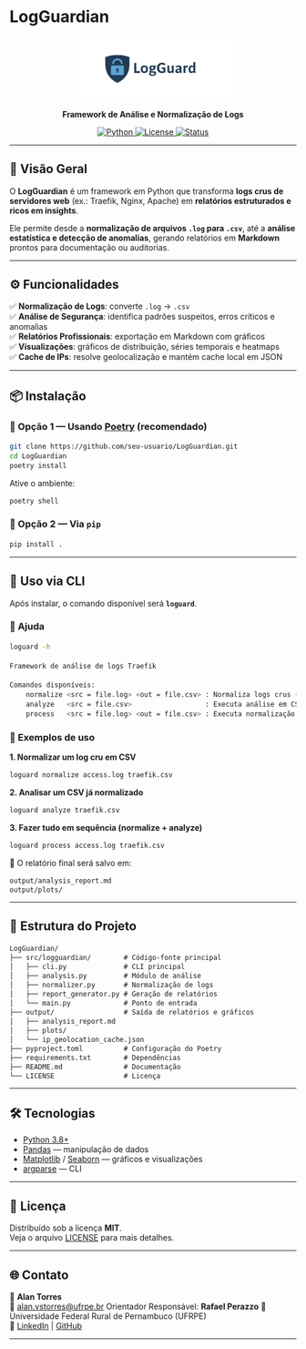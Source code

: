 # LogGuardian

<p align="center">
  <img src="./assets/logo.png" alt="LogGuardian Logo" width="280"/>
</p>

<p align="center">
  <b>Framework de Análise e Normalização de Logs</b>  
</p>

<p align="center">
  <a href="https://www.python.org/">
    <img src="https://img.shields.io/badge/Python-3.8%2B-blue.svg" alt="Python">
  </a>
  <a href="./LICENSE">
    <img src="https://img.shields.io/badge/License-MIT-green.svg" alt="License">
  </a>
  <a href="https://pypi.org/project/logguardian/">
    <img src="https://img.shields.io/badge/status-stable-success.svg" alt="Status">
  </a>
</p>

---

## 📌 Visão Geral

O **LogGuardian** é um framework em Python que transforma **logs crus de servidores web** (ex.: Traefik, Nginx, Apache) em **relatórios estruturados e ricos em insights**.  

Ele permite desde a **normalização de arquivos `.log` para `.csv`**, até a **análise estatística e detecção de anomalias**, gerando relatórios em **Markdown** prontos para documentação ou auditorias.

---

## ⚙️ Funcionalidades

✅ **Normalização de Logs**: converte `.log` → `.csv`  
✅ **Análise de Segurança**: identifica padrões suspeitos, erros críticos e anomalias  
✅ **Relatórios Profissionais**: exportação em Markdown com gráficos  
✅ **Visualizações**: gráficos de distribuição, séries temporais e heatmaps  
✅ **Cache de IPs**: resolve geolocalização e mantém cache local em JSON  

---

## 📦 Instalação

### 🔹 Opção 1 — Usando [Poetry](https://python-poetry.org/) (recomendado)

```bash
git clone https://github.com/seu-usuario/LogGuardian.git
cd LogGuardian
poetry install
```

Ative o ambiente:
```bash
poetry shell
```

### 🔹 Opção 2 — Via `pip`

```bash
pip install .
```

---

## 🚀 Uso via CLI

Após instalar, o comando disponível será **`loguard`**.

### 📖 Ajuda

```bash
loguard -h

Framework de análise de logs Traefik

Comandos disponíveis:
    normalize <src = file.log> <out = file.csv> : Normaliza logs crus (.log) em CSV
    analyze   <src = file.csv>                  : Executa análise em CSV normalizado
    process   <src = file.log> <out = file.csv> : Executa normalização e análise em sequência
```

### 🔹 Exemplos de uso

**1. Normalizar um log cru em CSV**
```bash
loguard normalize access.log traefik.csv
```

**2. Analisar um CSV já normalizado**
```bash
loguard analyze traefik.csv
```

**3. Fazer tudo em sequência (normalize + analyze)**
```bash
loguard process access.log traefik.csv
```

📄 O relatório final será salvo em:
```
output/analysis_report.md
output/plots/
```

---

## 📂 Estrutura do Projeto

```
LogGuardian/
├── src/logguardian/        # Código-fonte principal
│   ├── cli.py              # CLI principal
│   ├── analysis.py         # Módulo de análise
│   ├── normalizer.py       # Normalização de logs
│   ├── report_generator.py # Geração de relatórios
│   └── main.py             # Ponto de entrada
├── output/                 # Saída de relatórios e gráficos
│   ├── analysis_report.md
│   ├── plots/
│   └── ip_geolocation_cache.json
├── pyproject.toml          # Configuração do Poetry
├── requirements.txt        # Dependências
├── README.md               # Documentação
└── LICENSE                 # Licença
```

---

## 🛠️ Tecnologias

- [Python 3.8+](https://www.python.org/)  
- [Pandas](https://pandas.pydata.org/) — manipulação de dados  
- [Matplotlib](https://matplotlib.org/) / [Seaborn](https://seaborn.pydata.org/) — gráficos e visualizações  
- [argparse](https://docs.python.org/3/library/argparse.html) — CLI  

---

## 📜 Licença

Distribuído sob a licença **MIT**.  
Veja o arquivo [LICENSE](./LICENSE) para mais detalhes.

---

## 🌐 Contato

👤 **Alan Torres**  
📧 alan.vstorres@ufrpe.br 
Orientador Responsável: **Rafael Perazzo**
🏫 Universidade Federal Rural de Pernambuco (UFRPE)  
🔗 [LinkedIn](https://www.linkedin.com/alanntorres) | [GitHub](https://github.com/alanntorres)

---